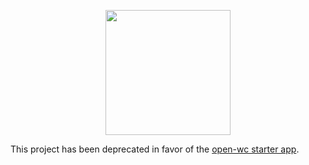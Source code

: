 <p align="center">
  <img width="200" src="https://open-wc.org/hero.png"/>
</p>

This project has been deprecated in favor of the [open-wc starter app](https://github.com/open-wc/open-wc-starter-app).
